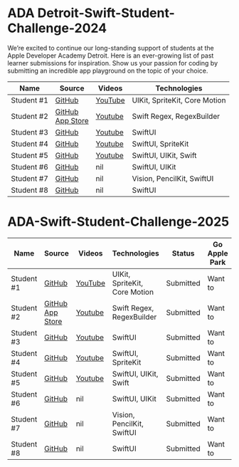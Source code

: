 # ADA Detroit-Swift-Student-Challenge-2024


We’re excited to continue our long-standing support of students at the Apple Developer Academy Detroit. Here is an ever-growing list of past learner submissions for inspiration. Show us your passion for coding by submitting an incredible app playground on the topic of your choice.




| Name | Source |    Videos    | Technologies 
|------|--------|--------------|--------------|
| Student #1 | [GitHub](https://github.com/TheIntelCorei9/Swift-Student-Challenge-23) | [YouTube](https://www.youtube.com/watch?v=ViGDWfh0ViA) | UIKit, SpriteKit, Core Motion | Submitted | Want to |
| Student #2 | [GitHub](https://github.com/yongfrank/regexgo) <br> [App Store](https://apps.apple.com/app/regex-go/id6447801504) | [Youtube](https://www.youtube.com/watch?v=nNWsuZMPHtk) | Swift Regex, RegexBuilder | Submitted | Want to |
| Student #3 | [GitHub](https://github.com/henribredt/E-Piano-WWDC23) | [Youtube](https://www.youtube.com/watch?v=0ZGPRZ1uUi0) | SwiftUI | Submitted | Want to |
| Student #4 | [GitHub](https://github.com/omarabusharar/ssc-2023) | [Youtube](https://www.youtube.com/watch?v=aL7OD8BxTJ8) | SwiftUI, SpriteKit | Submitted | Want to |
| Student #5 | [GitHub](https://github.com/underthestars-zhy/DullApp) | [Youtube](https://youtu.be/znMqh_vipY0) | SwiftUI, UIKit, Swift | Submitted | Want to |
| Student #6 | [GitHub](https://github.com/xiaoyu2006/IFS) | nil | SwiftUI, UIKit | Submitted | Want to |
| Student #7 | [GitHub](https://github.com/wyy511511/ChineseCharacterLearning) | nil | Vision, PencilKit, SwiftUI | Submitted | Want to |
| Student #8 | [GitHub](https://github.com/tanmayg1502/Diffie-Hellman-Key-Swift-Playground) | nil | SwiftUI | Submitted | Want to |




# ADA-Swift-Student-Challenge-2025

| Name | Source |    Videos    | Technologies | Status |  Go Apple Park |
|------|--------|--------------|--------------|--------|----------------|
| Student #1 | [GitHub](https://github.com/TheIntelCorei9/Swift-Student-Challenge-23) | [YouTube](https://www.youtube.com/watch?v=ViGDWfh0ViA) | UIKit, SpriteKit, Core Motion | Submitted | Want to |
| Student #2 | [GitHub](https://github.com/yongfrank/regexgo) <br> [App Store](https://apps.apple.com/app/regex-go/id6447801504) | [Youtube](https://www.youtube.com/watch?v=nNWsuZMPHtk) | Swift Regex, RegexBuilder | Submitted | Want to |
| Student #3 | [GitHub](https://github.com/henribredt/E-Piano-WWDC23) | [Youtube](https://www.youtube.com/watch?v=0ZGPRZ1uUi0) | SwiftUI | Submitted | Want to |
| Student #4 | [GitHub](https://github.com/omarabusharar/ssc-2023) | [Youtube](https://www.youtube.com/watch?v=aL7OD8BxTJ8) | SwiftUI, SpriteKit | Submitted | Want to |
| Student #5 | [GitHub](https://github.com/underthestars-zhy/DullApp) | [Youtube](https://youtu.be/znMqh_vipY0) | SwiftUI, UIKit, Swift | Submitted | Want to |
| Student #6 | [GitHub](https://github.com/xiaoyu2006/IFS) | nil | SwiftUI, UIKit | Submitted | Want to |
| Student #7 | [GitHub](https://github.com/wyy511511/ChineseCharacterLearning) | nil | Vision, PencilKit, SwiftUI | Submitted | Want to |
| Student #8 | [GitHub](https://github.com/tanmayg1502/Diffie-Hellman-Key-Swift-Playground) | nil | SwiftUI | Submitted | Want to |

